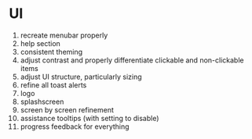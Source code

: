 # UI

1. recreate menubar properly
2. help section
3. consistent theming
4. adjust contrast and properly differentiate clickable and non-clickable items
5. adjust UI structure, particularly sizing
6. refine all toast alerts
7. logo
8. splashscreen
9. screen by screen refinement
10.   assistance tooltips (with setting to disable)
11.   progress feedback for everything
